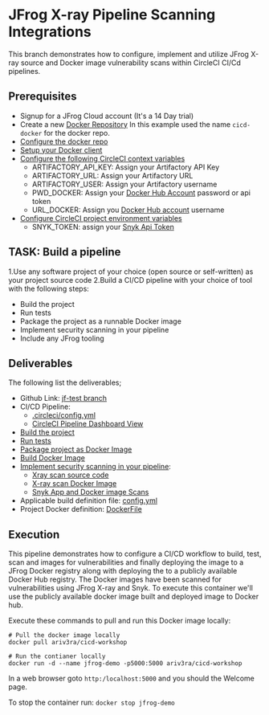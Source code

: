 # JFrog X-ray Pipeline Scanning Integrations

This branch demonstrates how to configure, implement and utilize JFrog X-ray source and Docker image vulnerability scans within CircleCI CI/Cd pipelines.

## Prerequisites

- Signup for a JFrog Cloud account (It's a 14 Day trial)
- Create a new [Docker Repository](https://jfrog.com/help/r/jfrog-artifactory-documentation/set-up-a-docker-repository) In this example used the name `cicd-docker` for the docker repo.
- [Configure the docker repo](https://jfrog.com/help/r/jfrog-artifactory-documentation/set-up-a-docker-repository) 
- [Setup your Docker client](https://jfrog.com/help/r/jfrog-artifactory-documentation/use-docker-client-with-artifactory-cloud)
- [Configure the following CircleCI context variables](https://circleci.com/docs/contexts/#create-and-use-a-context)
  - ARTIFACTORY_API_KEY: Assign your Artifactory API Key
  - ARTIFACTORY_URL: Assign your Artifactory URL
  - ARTIFACTORY_USER: Assign your Artifactory username
  - PWD_DOCKER: Assign your [Docker Hub Account](https://docs.docker.com/security/for-developers/access-tokens/) password or api token
  - URL_DOCKER: Assign you [Docker Hub account](https://docs.docker.com/security/for-developers/access-tokens/) username
- [Configure CircleCI project environment variables](https://circleci.com/docs/set-environment-variable/)
  - SNYK_TOKEN: assign your [Snyk Api Token](https://docs.snyk.io/snyk-cli/authenticate-the-cli-with-your-account#steps-to-authenticate-using-your-api-token)


## TASK: Build a pipeline
1.Use any software project of your choice (open source or self-written) as your project source code
2.Build a CI/CD pipeline with your choice of tool with the following steps:
 - Build the project
 - Run tests
 - Package the project as a runnable Docker image
 - Implement security scanning in your pipeline
 - Include any JFrog tooling

## Deliverables

The following list the deliverables;

- Github Link: [jf-test branch](https://github.com/datapunkz/cicd-workshop/tree/jf-test)
- CI/CD Pipeline:
  - [.circleci/config.yml](https://github.com/datapunkz/cicd-workshop/blob/jf-test/.circleci/config.yml)
  - [CircleCI Pipeline Dashboard View](https://app.circleci.com/pipelines/github/datapunkz/cicd-workshop/123/workflows/b10fd04c-8e42-4b63-baf5-e7be308d963a)
- [Build the project](https://app.circleci.com/pipelines/github/datapunkz/cicd-workshop/123/workflows/b10fd04c-8e42-4b63-baf5-e7be308d963a/jobs/521)
- [Run tests](https://app.circleci.com/pipelines/github/datapunkz/cicd-workshop/123/workflows/b10fd04c-8e42-4b63-baf5-e7be308d963a/jobs/521/parallel-runs/0/steps/0-109)
- [Package project as Docker Image](https://app.circleci.com/pipelines/github/datapunkz/cicd-workshop/123/workflows/b10fd04c-8e42-4b63-baf5-e7be308d963a/jobs/520)
- [Build Docker Image](https://app.circleci.com/pipelines/github/datapunkz/cicd-workshop/123/workflows/b10fd04c-8e42-4b63-baf5-e7be308d963a/jobs/520/parallel-runs/0/steps/0-103)
- [Implement security scanning in your pipeline](https://app.circleci.com/pipelines/github/datapunkz/cicd-workshop/123/workflows/b10fd04c-8e42-4b63-baf5-e7be308d963a/jobs/520):
  - [Xray scan source code](https://app.circleci.com/pipelines/github/datapunkz/cicd-workshop/123/workflows/b10fd04c-8e42-4b63-baf5-e7be308d963a/jobs/521/parallel-runs/0/steps/0-113)
  - [X-ray scan Docker Image](https://app.circleci.com/pipelines/github/datapunkz/cicd-workshop/123/workflows/b10fd04c-8e42-4b63-baf5-e7be308d963a/jobs/520/parallel-runs/0/steps/0-104)
  - [Snyk App and Docker image Scans](https://app.circleci.com/pipelines/github/datapunkz/cicd-workshop/123/workflows/b10fd04c-8e42-4b63-baf5-e7be308d963a/jobs/519)
- Applicable build definition file: [config.yml](https://github.com/datapunkz/cicd-workshop/blob/jf-test/.circleci/config.yml)
- Project Docker definition: [DockerFile](https://github.com/datapunkz/cicd-workshop/blob/jf-test/Dockerfile)


## Execution

This pipeline demonstrates how to configure a CI/CD workflow to build, test, scan and images for vulnerabilities and finally deploying the image to a JFrog Docker registry along with deploying the to a publicly available Docker Hub registry. The Docker images have been scanned for vulnerabilities using JFrog X-ray and Snyk. To execute this container we'll use the publicly available docker image built and deployed image to Docker hub.

Execute these commands to pull and run this Docker image locally:

```
# Pull the docker image locally
docker pull ariv3ra/cicd-workshop

# Run the contianer locally 
docker run -d --name jfrog-demo -p5000:5000 ariv3ra/cicd-workshop
```

In a web browser goto `http:/localhost:5000`  and you should the Welcome page.

To stop the container run: `docker stop jfrog-demo`

